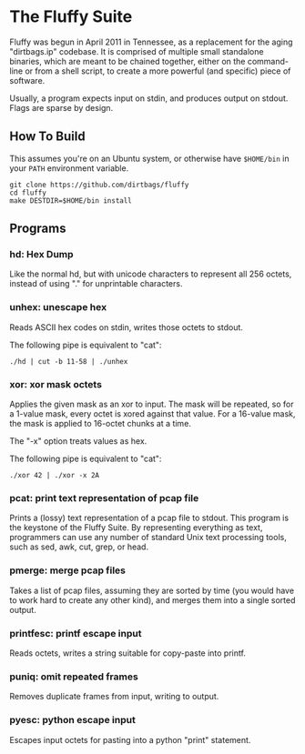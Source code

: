The Fluffy Suite
============

Fluffy was begun in April 2011 in Tennessee,
as a replacement for the aging "dirtbags.ip" codebase.
It is comprised of multiple small standalone binaries,
which are meant to be chained together,
either on the command-line or from a shell script,
to create a more powerful (and specific) piece of software.

Usually, a program expects input on stdin,
and produces output on stdout.
Flags are sparse by design.


How To Build
------------

This assumes you're on an Ubuntu system,
or otherwise have `$HOME/bin` in your `PATH` environment variable.

    git clone https://github.com/dirtbags/fluffy
	cd fluffy
	make DESTDIR=$HOME/bin install


Programs
--------

### hd: Hex Dump

Like the normal hd,
but with unicode characters to represent all 256 octets,
instead of using "." for unprintable characters.


### unhex: unescape hex

Reads ASCII hex codes on stdin,
writes those octets to stdout.

The following pipe is equivalent to "cat":

    ./hd | cut -b 11-58 | ./unhex


### xor: xor mask octets

Applies the given mask as an xor to input.
The mask will be repeated,
so for a 1-value mask, every octet is xored against that value.
For a 16-value mask, the mask is applied to 16-octet chunks at a time.

The "-x" option treats values as hex.

The following pipe is equivalent to "cat":

	./xor 42 | ./xor -x 2A


### pcat: print text representation of pcap file

Prints a (lossy) text representation of a pcap file to stdout.
This program is the keystone of the Fluffy Suite.
By representing everything as text,
programmers can use any number of standard Unix text processing tools,
such as sed, awk, cut, grep, or head.


### pmerge: merge pcap files 

Takes a list of pcap files, assuming they are sorted by time
(you would have to work hard to create any other kind),
and merges them into a single sorted output.


### printfesc: printf escape input

Reads octets,
writes a string suitable for copy-paste into printf.


### puniq: omit repeated frames

Removes duplicate frames from input, 
writing to output.


### pyesc: python escape input

Escapes input octets for pasting into a python "print" statement.



